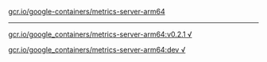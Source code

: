 [gcr.io/google-containers/metrics-server-arm64](https://hub.docker.com/r/sqeven/metrics-server-arm64/tags/) 

----
[gcr.io/google_containers/metrics-server-arm64:v0.2.1 √](https://hub.docker.com/r/sqeven/metrics-server-arm64/tags/)

[gcr.io/google_containers/metrics-server-arm64:dev √](https://hub.docker.com/r/sqeven/metrics-server-arm64/tags/)

